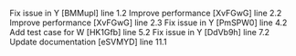 Fix issue in Y [BMMupl] line 1.2
Improve performance [XvFGwG] line 2.2
Improve performance [XvFGwG] line 2.3
Fix issue in Y [PmSPW0] line 4.2
Add test case for W [HK1Gfb] line 5.2
Fix issue in Y [DdVb9h] line 7.2
Update documentation [eSVMYD] line 11.1
